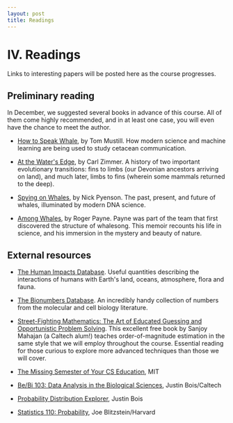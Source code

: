 ```yaml
---
layout: post
title: Readings
---
```


# IV. Readings

Links to interesting papers will be posted here as the course progresses.

<!-- {% assign readings = site.data.papers %}

{% for day in readings %}

### {{ day[0] }}

{% for p in day[1] %}
{% if p.link != None %}
[{{ p.title }}]({{ p.link }}) by {{ p.author }} *{{ p.journal }}* ({{ p.year }}). {{ p.description }}
{% elsif p.PDF != None %}
[{{ p.title }}]({{ site.baseurl }}/papers/{{ p.PDF }}) by {{ p.author }} *{{ p.journal }}* ({{ p.year }}). {{ p.description }}
{% else %}
{{p.title}} by {{ p.author }} *{{ p.journal }}* ({{ p.year }}). {{ p.description }}
{% endif %}
{% endfor %}
{% endfor %} -->

## Preliminary reading

In December, we suggested several books in advance of this course.
All of them come highly recommended, and in at least one case, you will even have the chance to meet the author.

* [How to Speak Whale](https://books.google.com/books/about/How_to_Speak_Whale.html?id=ArNXEAAAQBAJ), by Tom Mustill. How modern science and machine learning are being used to study cetacean communication.

* [At the Water's Edge](https://books.google.com/books/about/At_the_Water_s_Edge.html?id=fxHrAwAAQBAJ), by Carl Zimmer. A history of two important evolutionary transitions: fins to limbs (our Devonian ancestors arriving on land), and much later, limbs to fins (wherein some mammals returned to the deep).

* [Spying on Whales](https://books.google.com/books/about/Spying_on_Whales.html?id=95yaDwAAQBAJ), by Nick Pyenson. The past, present, and future of whales, illuminated by modern DNA science.

* [Among Whales](https://books.google.com/books/about/Among_Whales.html?id=mUESAAAAYAAJ), by Roger Payne. Payne was part of the team that first discovered the structure of whalesong. This memoir recounts his life in science, and his immersion in the mystery and beauty of nature.

## External resources

* [The Human Impacts Database](https://anthroponumbers.org/). Useful quantities describing the interactions of humans with Earth's land, oceans, atmosphere, flora and fauna.

* [The Bionumbers Database](https://bionumbers.hms.harvard.edu/search.aspx). An incredibly handy collection of numbers from the molecular and cell biology literature.

* [Street-Fighting Mathematics: The Art of Educated Guessing and Opportunistic Problem Solving](https://sept.mit.edu/sites/default/files/Streetfighting%20Mathematics.pdf). This excellent free book by Sanjoy Mahajan (a Caltech alum!) teaches order-of-magnitude estimation in the same style that we will employ throughout the course. Essential reading for those curious to explore more advanced techniques than those we will cover.

* [The Missing Semester of Your CS Education](https://missing.csail.mit.edu/), MIT

* [Be/Bi 103: Data Analysis in the Biological Sciences](http://www.bebi103.caltech.edu), Justin Bois/Caltech

* [Probability Distribution Explorer](https://distribution-explorer.github.io/index.html), Justin Bois

* [Statistics 110: Probability](https://projects.iq.harvard.edu/stat110/about), Joe Blitzstein/Harvard